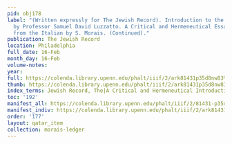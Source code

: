 ```yaml
---
pid: obj178
label: "(Written expressly for The Jewish Record). Introduction to the Pentateuch
  by Professor Samuel David Luzzatto. A Critical and Hermeneutical Essay. Translated
  from the Italian by S. Morais. (Continued)."
publication: The Jewish Record
location: Philadelphia
full_date: 16-Feb
month_day: 16-Feb
volume-notes:
year:
full: https://colenda.library.upenn.edu/phalt/iiif/2/ark81431p35d8nw83%2FSHA256E-s8000739--5b8fd578cbc0d57cb02630b6a86fadeea0cb27ce81dca99eba1e6b65658274e3.jpeg/full/3500,/0/default.jpg
thumb: https://colenda.library.upenn.edu/phalt/iiif/2/ark81431p35d8nw83%2FSHA256E-s8000739--5b8fd578cbc0d57cb02630b6a86fadeea0cb27ce81dca99eba1e6b65658274e3.jpeg/full/!200,200/0/default.jpg
index_terms: Jewish Record, The|A Critical and Hermeneutical Introduction to the Pentateuch
toc: '192'
manifest_all: https://colenda.library.upenn.edu/phalt/iiif/2/81431-p35d8nw83/manifest
manifest_indiv: https://colenda.library.upenn.edu/phalt/iiif/2/ark81431p35d8nw83%2FSHA256E-s8000739--5b8fd578cbc0d57cb02630b6a86fadeea0cb27ce81dca99eba1e6b65658274e3.jpeg
order: '177'
layout: qatar_item
collection: morais-ledger
---
```

